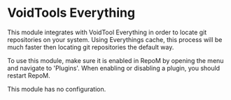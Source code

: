 # VoidTools Everything

This module integrates with VoidTool Everything in order to locate git repositories on your system. Using Everythings cache, this process will be much faster then locating git repositories the default way.

To use this module, make sure it is enabled in RepoM by opening the menu and navigate to 'Plugins'. When enabling or disabling a plugin, you should restart RepoM. <!-- singleLineInclude: _plugin_enable. path: /docs/mdsource/_plugin_enable.include.md -->

This module has no configuration. <!-- singleLineInclude: DocsModuleSettingsTests.DocsModuleSettings_EverythingPackage#desc.verified.md -->
